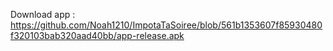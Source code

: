 Download app : https://github.com/Noah1210/ImpotaTaSoiree/blob/561b1353607f85930480f320103bab320aad40bb/app-release.apk
